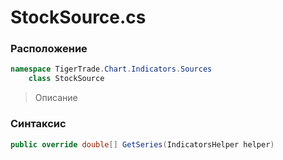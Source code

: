 
# StockSource.cs
### Расположение
```csharp
namespace TigerTrade.Chart.Indicators.Sources  
    class StockSource
```

> Описание

### Синтаксис
```csharp
public override double[] GetSeries(IndicatorsHelper helper)
```
